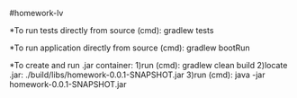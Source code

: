 #homework-lv

*To run tests directly from source (cmd): gradlew tests

*To run application directly from source (cmd): gradlew  bootRun

*To create and run .jar container:
1)run (cmd): gradlew clean build
2)locate .jar: ./build/libs/homework-0.0.1-SNAPSHOT.jar
3)run (cmd): java -jar homework-0.0.1-SNAPSHOT.jar